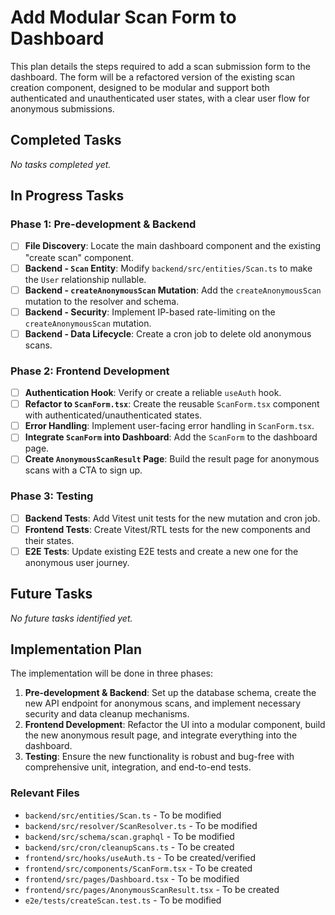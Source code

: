 # Add Modular Scan Form to Dashboard

This plan details the steps required to add a scan submission form to the dashboard. The form will be a refactored version of the existing scan creation component, designed to be modular and support both authenticated and unauthenticated user states, with a clear user flow for anonymous submissions.

## Completed Tasks

_No tasks completed yet._

## In Progress Tasks

### Phase 1: Pre-development & Backend
- [ ] **File Discovery**: Locate the main dashboard component and the existing "create scan" component.
- [ ] **Backend - `Scan` Entity**: Modify `backend/src/entities/Scan.ts` to make the `User` relationship nullable.
- [ ] **Backend - `createAnonymousScan` Mutation**: Add the `createAnonymousScan` mutation to the resolver and schema.
- [ ] **Backend - Security**: Implement IP-based rate-limiting on the `createAnonymousScan` mutation.
- [ ] **Backend - Data Lifecycle**: Create a cron job to delete old anonymous scans.

### Phase 2: Frontend Development
- [ ] **Authentication Hook**: Verify or create a reliable `useAuth` hook.
- [ ] **Refactor to `ScanForm.tsx`**: Create the reusable `ScanForm.tsx` component with authenticated/unauthenticated states.
- [ ] **Error Handling**: Implement user-facing error handling in `ScanForm.tsx`.
- [ ] **Integrate `ScanForm` into Dashboard**: Add the `ScanForm` to the dashboard page.
- [ ] **Create `AnonymousScanResult` Page**: Build the result page for anonymous scans with a CTA to sign up.

### Phase 3: Testing
- [ ] **Backend Tests**: Add Vitest unit tests for the new mutation and cron job.
- [ ] **Frontend Tests**: Create Vitest/RTL tests for the new components and their states.
- [ ] **E2E Tests**: Update existing E2E tests and create a new one for the anonymous user journey.

## Future Tasks

_No future tasks identified yet._

## Implementation Plan

The implementation will be done in three phases:
1.  **Pre-development & Backend**: Set up the database schema, create the new API endpoint for anonymous scans, and implement necessary security and data cleanup mechanisms.
2.  **Frontend Development**: Refactor the UI into a modular component, build the new anonymous result page, and integrate everything into the dashboard.
3.  **Testing**: Ensure the new functionality is robust and bug-free with comprehensive unit, integration, and end-to-end tests.

### Relevant Files

-   `backend/src/entities/Scan.ts` - To be modified
-   `backend/src/resolver/ScanResolver.ts` - To be modified
-   `backend/src/schema/scan.graphql` - To be modified
-   `backend/src/cron/cleanupScans.ts` - To be created
-   `frontend/src/hooks/useAuth.ts` - To be created/verified
-   `frontend/src/components/ScanForm.tsx` - To be created
-   `frontend/src/pages/Dashboard.tsx` - To be modified
-   `frontend/src/pages/AnonymousScanResult.tsx` - To be created
-   `e2e/tests/createScan.test.ts` - To be modified 